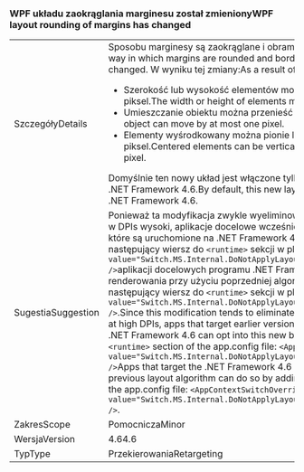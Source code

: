 ### <a name="wpf-layout-rounding-of-margins-has-changed"></a><span data-ttu-id="ea913-101">WPF układu zaokrąglania marginesu został zmieniony</span><span class="sxs-lookup"><span data-stu-id="ea913-101">WPF layout rounding of margins has changed</span></span>

|   |   |
|---|---|
|<span data-ttu-id="ea913-102">Szczegóły</span><span class="sxs-lookup"><span data-stu-id="ea913-102">Details</span></span>|<span data-ttu-id="ea913-103">Sposobu marginesy są zaokrąglane i obramowań i tła wewnątrz ich została zmieniona.</span><span class="sxs-lookup"><span data-stu-id="ea913-103">The way in which margins are rounded and borders and the background inside of them has changed.</span></span> <span data-ttu-id="ea913-104">W wyniku tej zmiany:</span><span class="sxs-lookup"><span data-stu-id="ea913-104">As a result of this change:</span></span><ul><li><span data-ttu-id="ea913-105">Szerokość lub wysokość elementów może zwiększać i zmniejszać co najwyżej jeden piksel.</span><span class="sxs-lookup"><span data-stu-id="ea913-105">The width or height of elements may grow or shrink by at most one pixel.</span></span></li><li><span data-ttu-id="ea913-106">Umieszczanie obiektu można przenieść co najwyżej jeden piksel.</span><span class="sxs-lookup"><span data-stu-id="ea913-106">The placement of an object can move by at most one pixel.</span></span></li><li><span data-ttu-id="ea913-107">Elementy wyśrodkowany można pionie lub poziomie od środka co najwyżej jeden piksel.</span><span class="sxs-lookup"><span data-stu-id="ea913-107">Centered elements can be vertically or horizontally off center by at most one pixel.</span></span></li></ul><span data-ttu-id="ea913-108">Domyślnie ten nowy układ jest włączone tylko dla aplikacji przeznaczonych dla platformy .NET Framework 4.6.</span><span class="sxs-lookup"><span data-stu-id="ea913-108">By default, this new layout is enabled only for apps that target the .NET Framework 4.6.</span></span>|
|<span data-ttu-id="ea913-109">Sugestia</span><span class="sxs-lookup"><span data-stu-id="ea913-109">Suggestion</span></span>|<span data-ttu-id="ea913-110">Ponieważ ta modyfikacja zwykle wyeliminować wycinka prawej lub dolnej formantów WPF w DPIs wysoki, aplikacje docelowe wcześniejszych wersji programu .NET Framework, które są uruchomione na .NET Framework 4.6 włączyć do tego nowe zachowanie, dodając następujący wiersz do <code>&lt;runtime&gt;</code> sekcji w pliku app.config: <code>&lt;AppContextSwitchOverrides value=&quot;Switch.MS.Internal.DoNotApplyLayoutRoundingToMarginsAndBorderThickness=false&quot; /&gt;</code>aplikacji docelowych programu .NET Framework 4.6, które mają formantów WPF do renderowania przy użyciu poprzedniej algorytmu układu można to zrobić, dodając następujący wiersz do <code>&lt;runtime&gt;</code> sekcji w pliku app.config: <code>&lt;AppContextSwitchOverrides value=&quot;Switch.MS.Internal.DoNotApplyLayoutRoundingToMarginsAndBorderThickness=true&quot; /&gt;</code>.</span><span class="sxs-lookup"><span data-stu-id="ea913-110">Since this modification tends to eliminate clipping of the right or bottom of WPF controls at high DPIs, apps that target earlier versions of the .NET Framework but are running on the .NET Framework 4.6 can opt into this new behavior by adding the following line to the <code>&lt;runtime&gt;</code> section of the app.config file: <code>&lt;AppContextSwitchOverrides value=&quot;Switch.MS.Internal.DoNotApplyLayoutRoundingToMarginsAndBorderThickness=false&quot; /&gt;</code>Apps that target the .NET Framework 4.6 but want WPF controls to render using the previous layout algorithm can do so by adding the following line to the <code>&lt;runtime&gt;</code> section of the app.config file: <code>&lt;AppContextSwitchOverrides value=&quot;Switch.MS.Internal.DoNotApplyLayoutRoundingToMarginsAndBorderThickness=true&quot; /&gt;</code>.</span></span>|
|<span data-ttu-id="ea913-111">Zakres</span><span class="sxs-lookup"><span data-stu-id="ea913-111">Scope</span></span>|<span data-ttu-id="ea913-112">Pomocnicza</span><span class="sxs-lookup"><span data-stu-id="ea913-112">Minor</span></span>|
|<span data-ttu-id="ea913-113">Wersja</span><span class="sxs-lookup"><span data-stu-id="ea913-113">Version</span></span>|<span data-ttu-id="ea913-114">4.6</span><span class="sxs-lookup"><span data-stu-id="ea913-114">4.6</span></span>|
|<span data-ttu-id="ea913-115">Typ</span><span class="sxs-lookup"><span data-stu-id="ea913-115">Type</span></span>|<span data-ttu-id="ea913-116">Przekierowania</span><span class="sxs-lookup"><span data-stu-id="ea913-116">Retargeting</span></span>|

